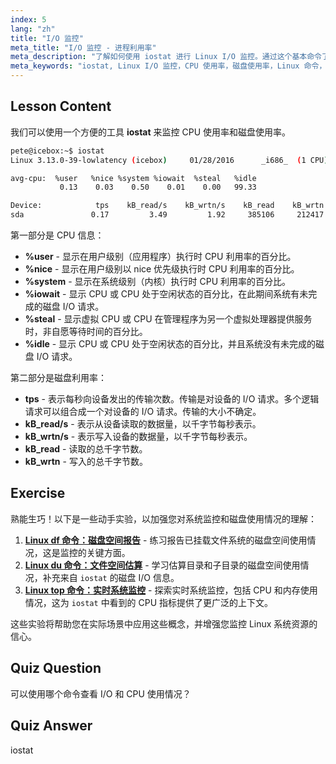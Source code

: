 ```yaml
---
index: 5
lang: "zh"
title: "I/O 监控"
meta_title: "I/O 监控 - 进程利用率"
meta_description: "了解如何使用 iostat 进行 Linux I/O 监控。通过这个基本命令了解 CPU 和磁盘使用情况指标。提高系统性能！"
meta_keywords: "iostat, Linux I/O 监控，CPU 使用率，磁盘使用率，Linux 命令，初学者，教程，指南"
---
```


## Lesson Content

我们可以使用一个方便的工具 **iostat** 来监控 CPU 使用率和磁盘使用率。

```bash
pete@icebox:~$ iostat
Linux 3.13.0-39-lowlatency (icebox)     01/28/2016      _i686_  (1 CPU)

avg-cpu:  %user   %nice %system %iowait  %steal   %idle
           0.13    0.03    0.50    0.01    0.00   99.33

Device:            tps    kB_read/s    kB_wrtn/s    kB_read    kB_wrtn
sda               0.17         3.49         1.92     385106     212417
```

第一部分是 CPU 信息：

- **%user** - 显示在用户级别（应用程序）执行时 CPU 利用率的百分比。
- **%nice** - 显示在用户级别以 nice 优先级执行时 CPU 利用率的百分比。
- **%system** - 显示在系统级别（内核）执行时 CPU 利用率的百分比。
- **%iowait** - 显示 CPU 或 CPU 处于空闲状态的百分比，在此期间系统有未完成的磁盘 I/O 请求。
- **%steal** - 显示虚拟 CPU 或 CPU 在管理程序为另一个虚拟处理器提供服务时，非自愿等待时间的百分比。
- **%idle** - 显示 CPU 或 CPU 处于空闲状态的百分比，并且系统没有未完成的磁盘 I/O 请求。

第二部分是磁盘利用率：

- **tps** - 表示每秒向设备发出的传输次数。传输是对设备的 I/O 请求。多个逻辑请求可以组合成一个对设备的 I/O 请求。传输的大小不确定。
- **kB_read/s** - 表示从设备读取的数据量，以千字节每秒表示。
- **kB_wrtn/s** - 表示写入设备的数据量，以千字节每秒表示。
- **kB_read** - 读取的总千字节数。
- **kB_wrtn** - 写入的总千字节数。

## Exercise

熟能生巧！以下是一些动手实验，以加强您对系统监控和磁盘使用情况的理解：

1. **[Linux df 命令：磁盘空间报告](https://labex.io/zh/labs/linux-linux-df-command-disk-space-reporting-219188)** - 练习报告已挂载文件系统的磁盘空间使用情况，这是监控的关键方面。
2. **[Linux du 命令：文件空间估算](https://labex.io/zh/labs/linux-linux-du-command-file-space-estimating-219190)** - 学习估算目录和子目录的磁盘空间使用情况，补充来自 `iostat` 的磁盘 I/O 信息。
3. **[Linux top 命令：实时系统监控](https://labex.io/zh/labs/linux-linux-top-command-real-time-system-monitoring-388500)** - 探索实时系统监控，包括 CPU 和内存使用情况，这为 `iostat` 中看到的 CPU 指标提供了更广泛的上下文。

这些实验将帮助您在实际场景中应用这些概念，并增强您监控 Linux 系统资源的信心。

## Quiz Question

可以使用哪个命令查看 I/O 和 CPU 使用情况？

## Quiz Answer

iostat
